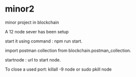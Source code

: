 # minor2
minor project in blockchain

A 12 node sever has been setup

start it using command : npm run start.

import postman collection from blockchain.postman_collection.

startnode : url to start node.

To close a used port: killall -9 node or sudo pkill node
